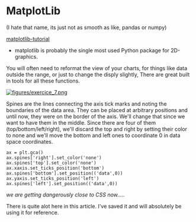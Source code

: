 # MatplotLib
(I hate that name, its just not as smooth as like, pandas or numpy)

[matplotlib-tutorial](https://github.com/rougier/matplotlib-tutorial)

- matplotlib is probably the single most used Python package for 2D-graphics.

You will often need to reformat the view of your charts, for things like data outside the range, or just to change the disply slightly, There are great built in tools for all these functions.

[![figures/exercice_7.png](https://github.com/rougier/matplotlib-tutorial/raw/master/figures/exercice_7.png)](https://github.com/rougier/matplotlib-tutorial/blob/master/scripts/exercice_7.py)

Spines are the lines connecting the axis tick marks and noting the boundaries of the data area. They can be placed at arbitrary positions and until now, they were on the border of the axis. We'll change that since we want to have them in the middle. Since there are four of them (top/bottom/left/right), we'll discard the top and right by setting their color to none and we'll move the bottom and left ones to coordinate 0 in data space coordinates.

```
ax = plt.gca()
ax.spines['right'].set_color('none')
ax.spines['top'].set_color('none')
ax.xaxis.set_ticks_position('bottom')
ax.spines['bottom'].set_position(('data',0))
ax.yaxis.set_ticks_position('left')
ax.spines['left'].set_position(('data',0))
```
*we are getting dangerously close to CSS now.....*

There is quite alot here in this article. I've saved it and will absolutely be using it for reference. 